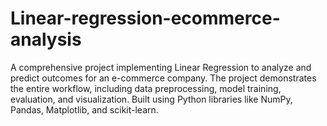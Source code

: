 # Linear-regression-ecommerce-analysis
A comprehensive project implementing Linear Regression to analyze and predict outcomes for an e-commerce company. The project demonstrates the entire workflow, including data preprocessing, model training, evaluation, and visualization. Built using Python libraries like NumPy, Pandas, Matplotlib, and scikit-learn.
